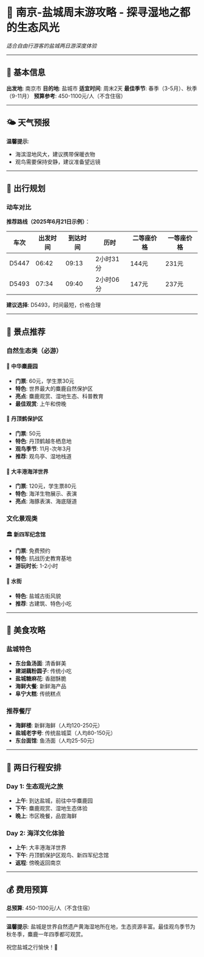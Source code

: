 # 🦌 南京-盐城周末游攻略 - 探寻湿地之都的生态风光

*适合自由行游客的盐城两日游深度体验*

---

## 📍 基本信息

**出发地**: 南京市
**目的地**: 盐城市
**适宜时间**: 周末2天
**最佳季节**: 春季（3-5月）、秋季（9-11月）
**预算参考**: 450-1100元/人（不含住宿）

---

## 🌤️ 天气预报

**温馨提示**: 
- 海滨湿地风大，建议携带保暖衣物
- 观鸟需要保持安静，建议准备望远镜

---

## 🚄 出行规划

### 动车对比

**推荐路线（2025年6月21日示例）**：

| 车次 | 出发时间 | 到达时间 | 历时 | 二等座价格 | 一等座价格 |
|-----|---------|---------|-----|---------|---------|
| D5447 | 06:42 | 09:13 | 2小时31分 | 144元 | 231元 |
| D5493 | 07:34 | 09:40 | 2小时06分 | 147元 | 237元 |

**建议选择**: D5493，时间最短，价格合理

---

## 🎯 景点推荐

### 自然生态类（必游）

#### 🦌 中华麋鹿园
- **门票**: 60元，学生票30元
- **特色**: 世界最大的麋鹿自然保护区
- **亮点**: 麋鹿观赏、湿地生态、科普教育
- **最佳观赏**: 上午和傍晚

#### 🦅 丹顶鹤保护区
- **门票**: 50元
- **特色**: 丹顶鹤越冬栖息地
- **观鸟季节**: 11月-次年3月
- **推荐**: 观鸟亭、湿地栈道

#### 🌊 大丰港海洋世界
- **门票**: 120元，学生票80元
- **特色**: 海洋生物展示、表演
- **亮点**: 海豚表演、海底隧道

### 文化景观类

#### 🏛️ 新四军纪念馆
- **门票**: 免费预约
- **特色**: 抗战历史教育基地
- **游玩时长**: 1-2小时

#### 🌸 水街
- **特色**: 盐城古街风貌
- **推荐**: 古建筑、特色小吃

---

## 🍜 美食攻略

### 盐城特色
- **东台鱼汤面**: 清香鲜美
- **建湖藕粉圆子**: 传统小吃
- **盐城糖麻花**: 香甜酥脆
- **海鲜大餐**: 新鲜海产品
- **阜宁大糕**: 传统糕点

### 推荐餐厅
- **海鲜楼**: 新鲜海鲜（人均120-250元）
- **盐城老字号**: 传统盐城菜（人均80-150元）
- **东台面馆**: 鱼汤面（人均25-50元）

---

## 📅 两日行程安排

### Day 1: 生态观光之旅
- **上午**: 到达盐城，前往中华麋鹿园
- **下午**: 麋鹿观赏、湿地生态体验
- **晚上**: 市区晚餐，品尝海鲜

### Day 2: 海洋文化体验
- **上午**: 大丰港海洋世界
- **下午**: 丹顶鹤保护区观鸟、新四军纪念馆
- **返程**: 傍晚返回南京

---

## 💰 费用预算
**总预算**: 450-1100元/人（不含住宿）

---

**温馨提示**: 盐城是世界自然遗产黄海湿地所在地，生态资源丰富。最佳观鸟季节为秋冬季，麋鹿一年四季都可观赏。

祝您盐城之行愉快！🎉 